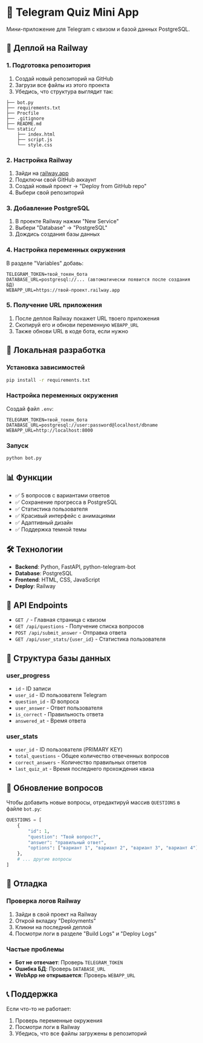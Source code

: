 # 🧠 Telegram Quiz Mini App

Мини-приложение для Telegram с квизом и базой данных PostgreSQL.

## 🚀 Деплой на Railway

### 1. Подготовка репозитория

1. Создай новый репозиторий на GitHub
2. Загрузи все файлы из этого проекта
3. Убедись, что структура выглядит так:

```
├── bot.py
├── requirements.txt
├── Procfile
├── .gitignore
├── README.md
└── static/
    ├── index.html
    ├── script.js
    └── style.css
```

### 2. Настройка Railway

1. Зайди на [railway.app](https://railway.app)
2. Подключи свой GitHub аккаунт
3. Создай новый проект → "Deploy from GitHub repo"
4. Выбери свой репозиторий

### 3. Добавление PostgreSQL

1. В проекте Railway нажми "New Service"
2. Выбери "Database" → "PostgreSQL"
3. Дождись создания базы данных

### 4. Настройка переменных окружения

В разделе "Variables" добавь:

```
TELEGRAM_TOKEN=твой_токен_бота
DATABASE_URL=postgresql://... (автоматически появится после создания БД)
WEBAPP_URL=https://твой-проект.railway.app
```

### 5. Получение URL приложения

1. После деплоя Railway покажет URL твоего приложения
2. Скопируй его и обнови переменную `WEBAPP_URL`
3. Также обнови URL в коде бота, если нужно

## 🔧 Локальная разработка

### Установка зависимостей

```bash
pip install -r requirements.txt
```

### Настройка переменных окружения

Создай файл `.env`:

```
TELEGRAM_TOKEN=твой_токен_бота
DATABASE_URL=postgresql://user:password@localhost/dbname
WEBAPP_URL=http://localhost:8000
```

### Запуск

```bash
python bot.py
```

## 📊 Функции

- ✅ 5 вопросов с вариантами ответов
- ✅ Сохранение прогресса в PostgreSQL
- ✅ Статистика пользователя
- ✅ Красивый интерфейс с анимациями
- ✅ Адаптивный дизайн
- ✅ Поддержка темной темы

## 🛠 Технологии

- **Backend**: Python, FastAPI, python-telegram-bot
- **Database**: PostgreSQL
- **Frontend**: HTML, CSS, JavaScript
- **Deploy**: Railway

## 📝 API Endpoints

- `GET /` - Главная страница с квизом
- `GET /api/questions` - Получение списка вопросов
- `POST /api/submit_answer` - Отправка ответа
- `GET /api/user_stats/{user_id}` - Статистика пользователя

## 🎯 Структура базы данных

### user_progress
- `id` - ID записи
- `user_id` - ID пользователя Telegram
- `question_id` - ID вопроса
- `user_answer` - Ответ пользователя
- `is_correct` - Правильность ответа
- `answered_at` - Время ответа

### user_stats
- `user_id` - ID пользователя (PRIMARY KEY)
- `total_questions` - Общее количество отвеченных вопросов
- `correct_answers` - Количество правильных ответов
- `last_quiz_at` - Время последнего прохождения квиза

## 🔄 Обновление вопросов

Чтобы добавить новые вопросы, отредактируй массив `QUESTIONS` в файле `bot.py`:

```python
QUESTIONS = [
    {
        "id": 1,
        "question": "Твой вопрос?",
        "answer": "правильный ответ",
        "options": ["вариант 1", "вариант 2", "вариант 3", "вариант 4"]
    },
    # ... другие вопросы
]
```

## 🐛 Отладка

### Проверка логов Railway
1. Зайди в свой проект на Railway
2. Открой вкладку "Deployments"
3. Кликни на последний деплой
4. Посмотри логи в разделе "Build Logs" и "Deploy Logs"

### Частые проблемы
- **Бот не отвечает**: Проверь `TELEGRAM_TOKEN`
- **Ошибка БД**: Проверь `DATABASE_URL`
- **WebApp не открывается**: Проверь `WEBAPP_URL`

## 📞 Поддержка

Если что-то не работает:
1. Проверь переменные окружения
2. Посмотри логи в Railway
3. Убедись, что все файлы загружены в репозиторий
